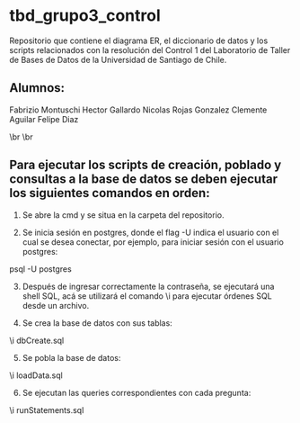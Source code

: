 # tbd_grupo3_control
Repositorio que contiene el diagrama ER, el diccionario de datos y los scripts relacionados con la resolución del Control 1 del Laboratorio de Taller de Bases de Datos de la Universidad de Santiago de Chile.


<h2>Alumnos:</h2>

Fabrizio Montuschi
Hector Gallardo
Nicolas Rojas Gonzalez
Clemente Aguilar
Felipe Diaz

\br
\br


<h2>Para ejecutar los scripts de creación, poblado y consultas a la base de datos se deben ejecutar los siguientes comandos en orden:</h2>

1. Se abre la cmd y se situa en la carpeta del repositorio.

2. Se inicia sesión en postgres, donde el flag -U indica el usuario con el cual se desea conectar, por ejemplo, para iniciar sesión con el usuario postgres:

psql -U postgres

3. Después de ingresar correctamente la contraseña, se ejecutará una shell SQL, acá se utilizará el comando \i para ejecutar órdenes SQL desde un archivo.

4. Se crea la base de datos con sus tablas:

\i dbCreate.sql

5. Se pobla la base de datos:

\i loadData.sql

6. Se ejecutan las queries correspondientes con cada pregunta:

\i runStatements.sql





